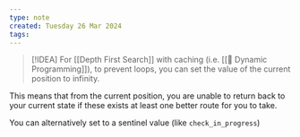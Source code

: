 ```yaml
---
type: note
created: Tuesday 26 Mar 2024
tags: 
---
```

> [!IDEA]
> For [[Depth First Search]] with caching (i.e. [[🌸 Dynamic Programming]]), to prevent loops, you can set the value of the current position to infinity.

This means that from the current position, you are unable to return back to your current state if these exists at least one better route for you to take.

You can alternatively set to a sentinel value (like `check_in_progress`)